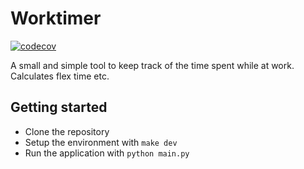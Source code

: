# Worktimer
[![codecov](https://codecov.io/gh/frangiz/worktimer/branch/master/graph/badge.svg?token=KGM1EL0GD0)](https://codecov.io/gh/frangiz/worktimer)

A small and simple tool to keep track of the time spent while at work. Calculates flex time etc.

## Getting started
* Clone the repository
* Setup the environment with `make dev`
* Run the application with `python main.py`
